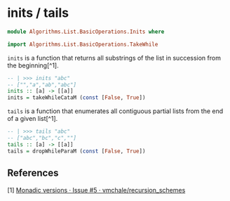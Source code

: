 # inits / tails

```hs
module Algorithms.List.BasicOperations.Inits where

import Algorithms.List.BasicOperations.TakeWhile
```

`inits` is a function that returns all substrings of the list in succession from the beginning[^1].

```hs
-- | >>> inits "abc"
-- ["","a","ab","abc"]
inits :: [a] -> [[a]]
inits = takeWhileCataM (const [False, True])
```

`tails` is a function that enumerates all contiguous partial lists from the end of a given list[^1].

```hs
-- | >>> tails "abc"
-- ["abc","bc","c",""]
tails :: [a] -> [[a]]
tails = dropWhileParaM (const [False, True])
```

## References
[1] [Monadic versions · Issue #5 · vmchale/recursion_schemes](https://github.com/vmchale/recursion_schemes/issues/5)
